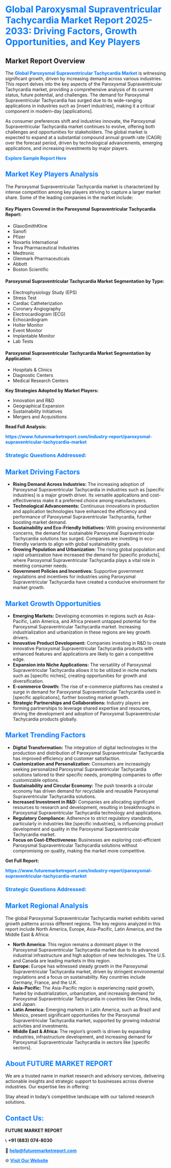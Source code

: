 <h1 style="color: #007BFF;">Global Paroxysmal Supraventricular Tachycardia Market Report 2025-2033: Driving Factors, Growth Opportunities, and Key Players</h1>

<section id="overview">
<h2>Market Report Overview</h2>
<p>The <a href="https://www.futuremarketreport.com/industry-report/paroxysmal-supraventricular-tachycardia-market" style="color: #007BFF; text-decoration: none;"><strong>Global Paroxysmal Supraventricular Tachycardia Market</strong></a> is witnessing significant growth, driven by increasing demand across various industries. This report delves into the key aspects of the Paroxysmal Supraventricular Tachycardia market, providing a comprehensive analysis of its current status, future potential, and challenges. The demand for Paroxysmal Supraventricular Tachycardia has surged due to its wide-ranging applications in industries such as [insert industries], making it a critical component in modern-day [applications].</p>
<p>As consumer preferences shift and industries innovate, the Paroxysmal Supraventricular Tachycardia market continues to evolve, offering both challenges and opportunities for stakeholders. The global market is expected to expand at a substantial compound annual growth rate (CAGR) over the forecast period, driven by technological advancements, emerging applications, and increasing investments by major players.</p>
</section>

<section id="overview">
<p><a href="https://www.futuremarketreport.com/request-sample/reportId=63807" style="color: #007BFF; text-decoration: none;"><strong>Explore Sample Report Here</strong></a></p>
</section>

<section id="key-players">
<h2 style="color: #007BFF;">Market Key Players Analysis</h2>
<p>The Paroxysmal Supraventricular Tachycardia market is characterized by intense competition among key players striving to capture a larger market share. Some of the leading companies in the market include:</p>
<h4>Key Players Covered in the Paroxysmal Supraventricular Tachycardia Report:</h4>
<ul><li>GlaxoSmithKline</li><li>Sanofi</li><li>Pfizer</li><li>Novartis International</li><li>Teva Pharmaceutical Industries</li><li>Medtronic</li><li>Glenmark Pharmaceuticals</li><li>Abbott</li><li>Boston Scientific</li></ul>
<h4>Paroxysmal Supraventricular Tachycardia Market Segmentation by Type:</h4>
<ul><li>Electrophysiology Study (EPS)</li><li>Stress Test</li><li>Cardiac Catheterization</li><li>Coronary Angiography</li><li>Electrocardiogram (ECG)</li><li>Echocardiogram</li><li>Holter Monitor</li><li>Event Monitor</li><li>Implantable Monitor</li><li>Lab Tests</li></ul>

<h4>Paroxysmal Supraventricular Tachycardia Market Segmentation by Application:</h4>
<ul><li>Hospitals &amp; Clinics</li><li>Diagnostic Centers</li><li>Medical Research Centers</li></ul>
<p><strong>Key Strategies Adopted by Market Players:</strong></p>
<ul>
<li>Innovation and R&D</li>
<li>Geographical Expansion</li>
<li>Sustainability Initiatives</li>
<li>Mergers and Acquisitions</li>
</ul>
</section>

<section>
<p><strong>Read Full Analysis: </strong></p><a href="https://www.futuremarketreport.com/industry-report/paroxysmal-supraventricular-tachycardia-market" style="color: #007BFF; text-decoration: none;"><strong>https://www.futuremarketreport.com/industry-report/paroxysmal-supraventricular-tachycardia-market</strong></a>
<h3 style="color: #007BFF;">Strategic Questions Addressed:</h3>
</section>

<section id="driving-factors">
<h2 style="color: #007BFF;">Market Driving Factors</h2>
<ul>
<li><strong>Rising Demand Across Industries:</strong> The increasing adoption of Paroxysmal Supraventricular Tachycardia in industries such as [specific industries] is a major growth driver. Its versatile applications and cost-effectiveness make it a preferred choice among manufacturers.</li>
<li><strong>Technological Advancements:</strong> Continuous innovations in production and application technologies have enhanced the efficiency and performance of Paroxysmal Supraventricular Tachycardia, further boosting market demand.</li>
<li><strong>Sustainability and Eco-Friendly Initiatives:</strong> With growing environmental concerns, the demand for sustainable Paroxysmal Supraventricular Tachycardia solutions has surged. Companies are investing in eco-friendly variants to align with global sustainability goals.</li>
<li><strong>Growing Population and Urbanization:</strong> The rising global population and rapid urbanization have increased the demand for [specific products], where Paroxysmal Supraventricular Tachycardia plays a vital role in meeting consumer needs.</li>
<li><strong>Government Policies and Incentives:</strong> Supportive government regulations and incentives for industries using Paroxysmal Supraventricular Tachycardia have created a conducive environment for market growth.</li>
</ul>
</section>

<section id="growth-opportunities">
<h2 style="color: #007BFF;">Market Growth Opportunities</h2>
<ul>
<li><strong>Emerging Markets:</strong> Developing economies in regions such as Asia-Pacific, Latin America, and Africa present untapped potential for the Paroxysmal Supraventricular Tachycardia market. Increasing industrialization and urbanization in these regions are key growth drivers.</li>
<li><strong>Innovative Product Development:</strong> Companies investing in R&D to create innovative Paroxysmal Supraventricular Tachycardia products with enhanced features and applications are likely to gain a competitive edge.</li>
<li><strong>Expansion into Niche Applications:</strong> The versatility of Paroxysmal Supraventricular Tachycardia allows it to be utilized in niche markets such as [specific niches], creating opportunities for growth and diversification.</li>
<li><strong>E-commerce Growth:</strong> The rise of e-commerce platforms has created a surge in demand for Paroxysmal Supraventricular Tachycardia used in [specific applications], further boosting market growth.</li>
<li><strong>Strategic Partnerships and Collaborations:</strong> Industry players are forming partnerships to leverage shared expertise and resources, driving the development and adoption of Paroxysmal Supraventricular Tachycardia products globally.</li>
</ul>
</section>

<section id="trending-factors">
<h2 style="color: #007BFF;">Market Trending Factors</h2>
<ul>
<li><strong>Digital Transformation:</strong> The integration of digital technologies in the production and distribution of Paroxysmal Supraventricular Tachycardia has improved efficiency and customer satisfaction.</li>
<li><strong>Customization and Personalization:</strong> Consumers are increasingly seeking personalized Paroxysmal Supraventricular Tachycardia solutions tailored to their specific needs, prompting companies to offer customizable options.</li>
<li><strong>Sustainability and Circular Economy:</strong> The push towards a circular economy has driven demand for recyclable and reusable Paroxysmal Supraventricular Tachycardia solutions.</li>
<li><strong>Increased Investment in R&D:</strong> Companies are allocating significant resources to research and development, resulting in breakthroughs in Paroxysmal Supraventricular Tachycardia technology and applications.</li>
<li><strong>Regulatory Compliance:</strong> Adherence to strict regulatory standards, particularly in industries like [specific industries], is influencing product development and quality in the Paroxysmal Supraventricular Tachycardia market.</li>
<li><strong>Focus on Cost-Effectiveness:</strong> Businesses are exploring cost-efficient Paroxysmal Supraventricular Tachycardia solutions without compromising on quality, making the market more competitive.</li>
</ul>
</section>

<section>
<p><strong>Get Full Report: </strong></p><a href="https://www.futuremarketreport.com/industry-report/paroxysmal-supraventricular-tachycardia-market" style="color: #007BFF; text-decoration: none;"><strong>https://www.futuremarketreport.com/industry-report/paroxysmal-supraventricular-tachycardia-market</strong></a>
<h3 style="color: #007BFF;">Strategic Questions Addressed:</h3>
</section>


<section id="regional-analysis">
<h2 style="color: #007BFF;">Market Regional Analysis</h2>
<p>The global Paroxysmal Supraventricular Tachycardia market exhibits varied growth patterns across different regions. The key regions analyzed in this report include North America, Europe, Asia-Pacific, Latin America, and the Middle East & Africa:</p>
<ul>
<li><strong>North America:</strong> This region remains a dominant player in the Paroxysmal Supraventricular Tachycardia market due to its advanced industrial infrastructure and high adoption of new technologies. The U.S. and Canada are leading markets in this region.</li>
<li><strong>Europe:</strong> Europe has witnessed steady growth in the Paroxysmal Supraventricular Tachycardia market, driven by stringent environmental regulations and a focus on sustainability. Key countries include Germany, France, and the U.K.</li>
<li><strong>Asia-Pacific:</strong> The Asia-Pacific region is experiencing rapid growth, fueled by industrialization, urbanization, and increasing demand for Paroxysmal Supraventricular Tachycardia in countries like China, India, and Japan.</li>
<li><strong>Latin America:</strong> Emerging markets in Latin America, such as Brazil and Mexico, present significant opportunities for the Paroxysmal Supraventricular Tachycardia market, supported by growing industrial activities and investments.</li>
<li><strong>Middle East & Africa:</strong> The region’s growth is driven by expanding industries, infrastructure development, and increasing demand for Paroxysmal Supraventricular Tachycardia in sectors like [specific sectors].</li>
</ul>
</section>

<footer>
<h2 style="color: #007BFF;">About FUTURE MARKET REPORT</h2>
<p>We are a trusted name in market research and advisory services, delivering actionable insights and strategic support to businesses across diverse industries. Our expertise lies in offering:</p>

<p>Stay ahead in today’s competitive landscape with our tailored research solutions.</p>

<h2 style="color: #007BFF;">Contact Us:</h2>
<p><strong>FUTURE MARKET REPORT</strong></p>
<p>📞 <strong>+91 (883) 074-8030</strong></p>
<p>📧 <strong><a href="mailto:help@futuremarketreport.com" style="color: #007BFF;">help@futuremarketreport.com</a></strong></p>
<p>🌐 <strong><a href="https://www.futuremarketreport.com/" style="color: #007BFF;">Visit Our Website</a></strong></p>
</footer>